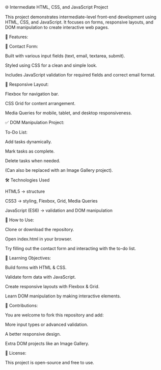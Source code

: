 🌐 Intermediate HTML, CSS, and JavaScript Project

This project demonstrates intermediate-level front-end development using HTML, CSS, and JavaScript.
It focuses on forms, responsive layouts, and DOM manipulation to create interactive web pages.

📖 Features:


📝 Contact Form:

Built with various input fields (text, email, textarea, submit).

Styled using CSS for a clean and simple look.

Includes JavaScript validation for required fields and correct email format.

📱 Responsive Layout:

Flexbox for navigation bar.

CSS Grid for content arrangement.

Media Queries for mobile, tablet, and desktop responsiveness.

✅ DOM Manipulation Project:

To-Do List:

Add tasks dynamically.

Mark tasks as complete.

Delete tasks when needed.

(Can also be replaced with an Image Gallery project).

🛠️ Technologies Used

HTML5 → structure

CSS3 → styling, Flexbox, Grid, Media Queries

JavaScript (ES6) → validation and DOM manipulation

🚀 How to Use:

Clone or download the repository.

Open index.html in your browser.

Try filling out the contact form and interacting with the to-do list.

🎯 Learning Objectives:

Build forms with HTML & CSS.

Validate form data with JavaScript.

Create responsive layouts with Flexbox & Grid.

Learn DOM manipulation by making interactive elements.

🤝 Contributions:

You are welcome to fork this repository and add:

More input types or advanced validation.

A better responsive design.

Extra DOM projects like an Image Gallery.

📜 License:

This project is open-source and free to use.
